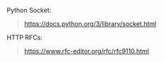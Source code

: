 Python Socket:

> https://docs.python.org/3/library/socket.html

HTTP RFCs:

> https://www.rfc-editor.org/rfc/rfc9110.html
